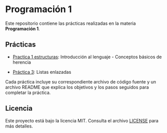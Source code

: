 # Programación 1

Este repositorio contiene las prácticas realizadas en la materia **Programación 1**.

## Prácticas

- [Practica 1 estructuras](Practica%201%20estructuras/): Introducción al lenguaje - Conceptos básicos de herencia

- [Práctica 3](practica3/): Listas enlazadas

Cada práctica incluye su correspondiente archivo de código fuente y un archivo README que explica los objetivos y los pasos seguidos para completar la práctica.

## Licencia

Este proyecto está bajo la licencia MIT. Consulta el archivo [LICENSE](LICENSE) para más detalles.